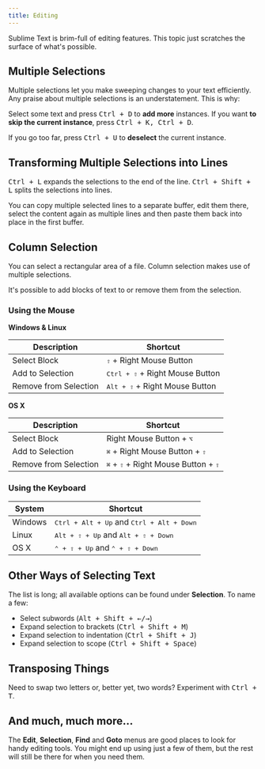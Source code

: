 ```yaml
---
title: Editing
---
```


Sublime Text is brim-full of editing features. This topic just
scratches the surface of what's possible.

## Multiple Selections

Multiple selections let you make sweeping changes to your text efficiently.
Any praise about multiple selections is an understatement. This is why:

Select some text and press <kbd>Ctrl + D</kbd> to **add more** instances. If
you want **to skip the current instance**, press <kbd>Ctrl + K, Ctrl + D</kbd>.

If you go too far, press <kbd>Ctrl + U</kbd> to **deselect** the current instance.


## Transforming Multiple Selections into Lines

<kbd>Ctrl + L</kbd> expands the selections to the end of the line. 
<kbd>Ctrl + Shift + L</kbd> splits the selections into lines.

You can copy multiple selected lines to a separate buffer, edit them there,
select the content again as multiple lines and then paste them back into
place in the first buffer.


## Column Selection

You can select a rectangular area of a file. Column selection makes use of
multiple selections.

It's possible to add blocks of text to or remove them from the selection.

### Using the Mouse

**Windows & Linux**

| Description           | Shortcut                                 |
| --------------------- | ---------------------------------------- |
| Select Block          | <kbd>⇧</kbd> + Right Mouse Button        |
| Add to Selection      | <kbd>Ctrl + ⇧</kbd> + Right Mouse Button |
| Remove from Selection | <kbd>Alt + ⇧</kbd> + Right Mouse Button  |

**OS X**

| Description           | Shortcut                                                        |
| --------------------- | --------------------------------------------------------------- |
| Select Block          | Right Mouse Button + <kbd>⌥</kbd>                               |
| Add to Selection      | <kbd>⌘</kbd> + Right Mouse Button + <kbd>⇧</kbd>                |
| Remove from Selection | <kbd>⌘</kbd> + <kbd>⇧</kbd> + Right Mouse Button + <kbd>⇧</kbd> |


### Using the Keyboard


| System  | Shortcut                                                    |
| ------- | ----------------------------------------------------------- |
| Windows | <kbd>Ctrl + Alt + Up</kbd> and <kbd>Ctrl + Alt + Down</kbd> |
| Linux   | <kbd>Alt + ⇧ + Up</kbd> and <kbd>Alt + ⇧ + Down</kbd>       |
| OS X    | <kbd>⌃ + ⇧ + Up</kbd> and <kbd>⌃ + ⇧ + Down</kbd>           |


## Other Ways of Selecting Text

The list is long; all available options can be found under **Selection**. To
name a few:

* Select subwords (<kbd>Alt + Shift + ←/→</kbd>)
* Expand selection to brackets (<kbd>Ctrl + Shift + M</kbd>)
* Expand selection to indentation (<kbd>Ctrl + Shift + J</kbd>)
* Expand selection to scope (<kbd>Ctrl + Shift + Space</kbd>)


## Transposing Things

Need to swap two letters or, better yet, two words? Experiment with
<kbd>Ctrl + T</kbd>.


## And much, much more...

The **Edit**, **Selection**, **Find** and **Goto** menus are good places to
look for handy editing tools. You might end up using just a few of them,
but the rest will still be there for when you need them.
